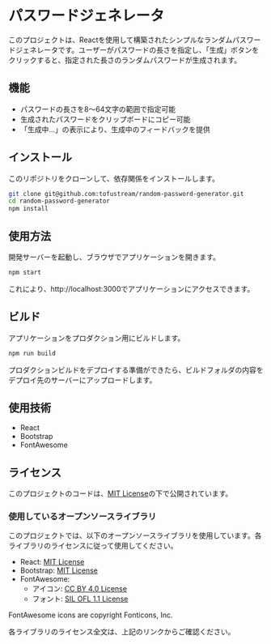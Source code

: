 # パスワードジェネレータ

このプロジェクトは、Reactを使用して構築されたシンプルなランダムパスワードジェネレータです。ユーザーがパスワードの長さを指定し、「生成」ボタンをクリックすると、指定された長さのランダムパスワードが生成されます。

## 機能

- パスワードの長さを8〜64文字の範囲で指定可能
- 生成されたパスワードをクリップボードにコピー可能
- 「生成中...」の表示により、生成中のフィードバックを提供

## インストール

このリポジトリをクローンして、依存関係をインストールします。

```bash
git clone git@github.com:tofustream/random-password-generator.git
cd random-password-generator
npm install
```

## 使用方法

開発サーバーを起動し、ブラウザでアプリケーションを開きます。

```bash
npm start
```

これにより、http://localhost:3000でアプリケーションにアクセスできます。

## ビルド

アプリケーションをプロダクション用にビルドします。

```bash
npm run build
```

プロダクションビルドをデプロイする準備ができたら、ビルドフォルダの内容をデプロイ先のサーバーにアップロードします。

## 使用技術
- React
- Bootstrap
- FontAwesome

## ライセンス

このプロジェクトのコードは、[MIT License](https://opensource.org/licenses/MIT)の下で公開されています。

### 使用しているオープンソースライブラリ

このプロジェクトでは、以下のオープンソースライブラリを使用しています。各ライブラリのライセンスに従って使用してください。

* React: [MIT License](https://github.com/facebook/react/blob/main/LICENSE)
* Bootstrap: [MIT License](https://github.com/twbs/bootstrap/blob/main/LICENSE)
* FontAwesome: 
    * アイコン: [CC BY 4.0 License](https://creativecommons.org/licenses/by/4.0/)
    * フォント: [SIL OFL 1.1 License](https://scripts.sil.org/cms/scripts/page.php?site_id=nrsi&id=OFL)

FontAwesome icons are copyright Fonticons, Inc.

各ライブラリのライセンス全文は、上記のリンクからご確認ください。
